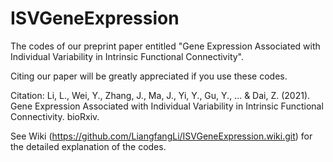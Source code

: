 # ISVGeneExpression

The codes of our preprint paper entitled "Gene Expression Associated with Individual Variability in Intrinsic Functional Connectivity".

Citing our paper will be greatly appreciated if you use these codes.

Citation: Li, L., Wei, Y., Zhang, J., Ma, J., Yi, Y., Gu, Y., ... & Dai, Z. (2021). Gene Expression Associated with Individual Variability in Intrinsic Functional Connectivity. bioRxiv.

See Wiki (https://github.com/LiangfangLi/ISVGeneExpression.wiki.git) for the detailed explanation of the codes.
